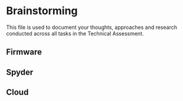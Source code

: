 # Brainstorming

This file is used to document your thoughts, approaches and research conducted across all tasks in the Technical Assessment.

## Firmware

## Spyder

## Cloud